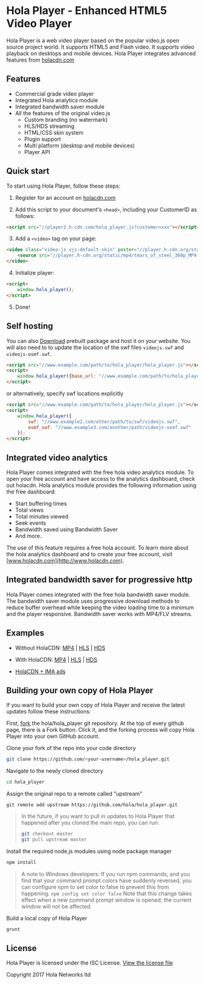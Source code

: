 # Hola Player - Enhanced HTML5 Video Player
Hola Player is a web video player based on the popular video.js open source project world. It supports HTML5 and Flash video. It supports video playback on desktops and mobile devices. Hola Player integrates advanced features from [holacdn.com](http://www.holacdn.com)

## Features

- Commercial grade video player
- Integrated Hola analytics module
- Integrated bandwidth saver module
- All the features of the original video.js
  - Custom branding (no watermark)
  - HLS/HDS streaming
  - HTML/CSS skin system
  - Plugin support
  - Multi platform (desktop and mobile devices)
  - Player API

## Quick start

To start using Hola Player, follow these steps:

1. Register for an account on [holacdn.com](http://holacdn.com/cp)

2. Add this script to your document's `<head>`, including your CustomerID as follows:

  ```html
  <script src="//player2.h-cdn.com/hola_player.js?customer=xxx"></script>
  ```

3. Add a `<video>` tag on your page:

  ```html
  <video class="video-js vjs-default-skin" poster="//player.h-cdn.org/static/mp4/tears_of_steel_1080p_MP4.jpg" width="640" height="360" controls>
      <source src="//player.h-cdn.org/static/mp4/tears_of_steel_360p_MP4.mp4" type="video/mp4">
  </video>
  ```

4. Initialize player:

  ```html
  <script>
      window.hola_player();
  </script>
  ```

5. Done!

## Self hosting

You can also [Download](https://github.com/hola/hola_player/raw/v1.0.72/dist/hola-player-1.0.72.zip) prebuilt package and host it on your website.
You will also need to to update the location of the swf files `videojs.swf` and `videojs-osmf.swf`.

```html
<script src="//www.example.com/path/to/hola_player/hola_player.js"></script>
<script>
    window.hola_player({base_url: "//www.example.com/path/to/hola_player"});
</script>
```

or alternatively, specify swf locations explicitly

```html
<script src="//www.example.com/path/to/hola_player/hola_player.js"></script>
<script>
    window.hola_player({
        swf: "//www.example2.com/other/path/to/swf/videojs.swf",
        osmf_swf: "//www.example3.com/another/path/videojs-osmf.swf"
    });
</script>
```


## Integrated video analytics

Hola Player comes integrated with the free hola video analytics module. To open your free account and have access to the analytics dashboard, check out holacdn.
Hola analytics module provides the following information using the free dashboard:
- Start buffering times
- Total views
- Total minutes viewed
- Seek events
- Bandwidth saved using Bandwidth Saver
- And more..

The use of this feature requires a free hola account. To learn more about the hola analytics dashboard and to create your free account, visit [www.holacdn.com](http://www.holacdn.com).

## Integrated bandwidth saver for progressive http

Hola Player comes integrated with the free hola bandwidth saver module. The bandwidth saver module uses progressive download methods to reduce buffer overhead while keeping the video loading time to a minimum and the player responsive.
Bandwidth saver works with MP4/FLV streams.

## Examples

* Without HolaCDN: [MP4](http://hola.github.io/examples/cdn/#hola_player) | [HLS](http://hola.github.io/examples/cdn/#hola_player_hls) | [HDS](http://hola.github.io/examples/cdn/#hola_player_hds)

* With HolaCDN: [MP4](http://hola.github.io/examples/cdn/#hola_player_cdn) | [HLS](http://hola.github.io/examples/cdn/#hola_player_hls_cdn) | [HDS](http://hola.github.io/examples/cdn/#hola_player_hds_cdn)

* [HolaCDN + IMA ads](http://hola.github.io/examples/cdn/#hola_player_ima)

## Building your own copy of Hola Player

If you want to build your own copy of Hola Player and receive the latest updates follow these instructions:

First, [fork](http://help.github.com/fork-a-repo/) the hola/hola_player git repository. At the top of every github page, there is a Fork button. Click it, and the forking process will copy Hola Player into your own GitHub account.

Clone your fork of the repo into your code directory

```bash
git clone https://github.com/<your-username>/hola_player.git
```

Navigate to the newly cloned directory

```bash
cd hola_player
```

Assign the original repo to a remote called "upstream"

```
git remote add upstream https://github.com/hola/hola_player.git
```

>In the future, if you want to pull in updates to Hola Player that happened after you cloned the main repo, you can run:
>
> ```bash
> git checkout master
> git pull upstream master
> ```

Install the required node.js modules using node package manager

```bash
npm install
```

> A note to Windows developers: If you run npm commands, and you find that your command prompt colors have suddenly reversed, you can configure npm to set color to false to prevent this from happening.
> `npm config set color false`
> Note that this change takes effect when a new command prompt window is opened; the current window will not be affected.

Build a local copy of Hola Player

```bash
grunt
```

## License

Hola Player is licensed under the ISC License. [View the license file](LICENSE)

Copyright 2017 Hola Networks ltd

